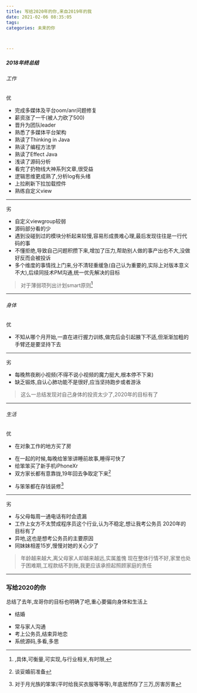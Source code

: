 ```yaml
---
title: 写给2020年的你,来自2019年的我
date: 2021-02-06 08:35:05
tags: 
categories: 未来的你



---
```




##### 2018年终总结
######  工作
优

- 完成多媒体及平台oom/anr问题修复
- 薪资涨了一千(被人力砍了500)
- 晋升为团队leader
- 熟悉了多媒体平台架构
- 熟读了Thinking in Java
- 熟读了编程方法学
- 熟读了Effect Java
- 浅读了源码分析
- 看完了扔物线大神系列文章,很受益
- 逻辑思维更成熟了,分析log有头绪
- 上拉刷新下拉加载控件
- 熟练自定义view
---
劣
- 自定义viewgroup较弱
- 源码部分看的少
- 遇到没碰到过的模块分析起来较慢,容易形成畏难心理,最后发现往往是一行代码的事
- 不懂拒绝,导致自己问题积攒下来,增加了压力,帮助别人做的事产出也不大,没做好反而会被投诉
- 多个维度的事情找上门来,分不清轻重缓急(自己认为重要的,实际上对版本意义不大),后续同技术PM沟通,统一优先解决的目标
>对于薄弱项列出计划smart原则[^hhh]

[^hhh]:,具体,可衡量,可实现,与行业相关,有时限,

---
######  身体
优

- 不知从哪个月开始,一直在进行握力训练,做完后会引起腋下不适,但渐渐加粗的手臂还是要坚持下去
---
劣
- 每晚熬夜刷小视频(不得不说小视频的魔力挺大,根本停不下来)
- 缺乏锻炼,自认心肺功能不是很好,应当坚持跑步或者游泳
>这么一总结发现对自己身体的投资太少了,2020年的目标有了
---
###### 生活
优

* 在对象工作的地方买了房
- 在一起的时候,每晚给笨笨讲睡前故事,睡得可快了
- 给笨笨买了新手机iPhoneXr
- 双方家长都有意靠拢,19年回去争取定下来[^h]    
[^h]:谈妥婚前准备
- 与笨笨都在存钱装修[^hh]
[^hh]:对于月光族的笨笨(平时给我买衣服等等等),年底居然存了三万,厉害厉害

---

劣
- 与父母每周一通电话有时会遗漏
- 工作上女方不太赞成程序员这个行业,认为不稳定,想让我考公务员 2020年的目标有了
- 异地,这也是想考公务员的主要原因
- 同妹妹相差15岁,慢慢对她的关心少了
>年龄越来越大,离父母家人却越来越远,实属羞愧 现在整体行情不好,家里也处于困难期,工程款结不到账,我更应该承担起照顾家庭的责任
---
### 写给2020的你
总结了去年,龙哥你的目标也明确了吧,重心要偏向身体和生活上

* 结婚
- 常与家人沟通
- 考上公务员,结束异地恋
- 系统源码,多看,多思




